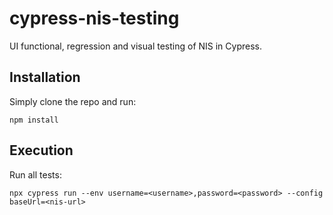 # cypress-nis-testing

UI functional, regression and visual testing of NIS in Cypress.

## Installation

Simply clone the repo and run:

```shell
npm install
```

## Execution

Run all tests:

```shell
npx cypress run --env username=<username>,password=<password> --config baseUrl=<nis-url>
```
